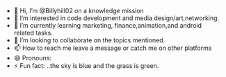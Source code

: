 - 👋 Hi, I’m @Billyhill02 on a knowledge mission
- 👀 I’m interested in code development and media design/art,networking.
- 🌱 I’m currently learning marketing, finance,animation,and android related tasks.
- 💞️ I’m looking to collaborate on the topics mentioned.
- 📫 How to reach me leave a message or catch me on other platforms 
- 😄 Pronouns: 
- ⚡ Fun fact: ..the sky is blue and the grass is green.

<!---
Billyhill02/Billyhill02 is a ✨ special ✨ repository because its `README.md` (this file) appears on your GitHub profile.
You can click the Preview link to take a look at your changes.
--->
